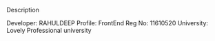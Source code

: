 Description

Developer: RAHULDEEP
Profile: FrontEnd
Reg No: 11610520
University: Lovely Professional university
